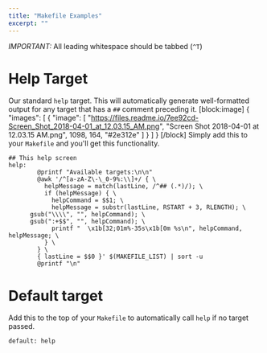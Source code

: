 ```yaml
---
title: "Makefile Examples"
excerpt: ""
---
```

*IMPORTANT:* All leading whitespace should be tabbed (`^T`)

# Help Target
Our standard `help` target. This will automatically generate well-formatted output for any target that has a `##` comment preceding it. 
[block:image]
{
  "images": [
    {
      "image": [
        "https://files.readme.io/7ee92cd-Screen_Shot_2018-04-01_at_12.03.15_AM.png",
        "Screen Shot 2018-04-01 at 12.03.15 AM.png",
        1098,
        164,
        "#2e312e"
      ]
    }
  ]
}
[/block]
Simply add this to your `Makefile` and you'll get this functionality.

```
## This help screen
help:
        @printf "Available targets:\n\n"
        @awk '/^[a-zA-Z\-\_0-9%:\\]+/ { \
          helpMessage = match(lastLine, /^## (.*)/); \
          if (helpMessage) { \
            helpCommand = $$1; \
            helpMessage = substr(lastLine, RSTART + 3, RLENGTH); \
      gsub("\\\\", "", helpCommand); \
      gsub(":+$$", "", helpCommand); \
            printf "  \x1b[32;01m%-35s\x1b[0m %s\n", helpCommand, helpMessage; \
          } \
        } \
        { lastLine = $$0 }' $(MAKEFILE_LIST) | sort -u
        @printf "\n"
```

# Default target

Add this to the top of your `Makefile` to automatically call `help` if no target passed.
```
default: help
```